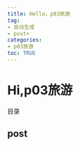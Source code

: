 ```yaml
---
title: Hello，p03旅游
tag: 
- 自动生成
- post+
categories:
- p03旅游
toc: TRUE
---
```

<h1 id="hip03旅游">Hi,p03旅游</h1>
<div class="contents">
<p>目录</p>
</div>
<div class="section-numbering">

</div>
<h2 id="post">post</h2>
